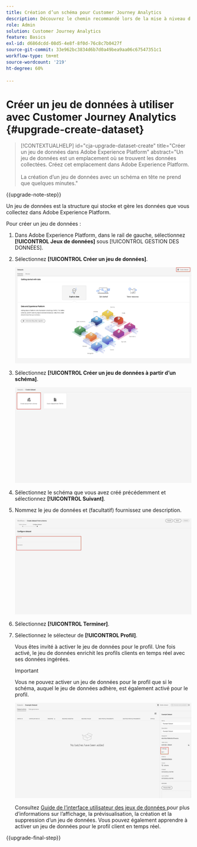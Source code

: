 ```yaml
---
title: Création d’un schéma pour Customer Journey Analytics
description: Découvrez le chemin recommandé lors de la mise à niveau d’Adobe Analytics vers Customer Journey Analytics
role: Admin
solution: Customer Journey Analytics
feature: Basics
exl-id: d686dcdd-08d5-4e8f-8f0d-76c8c7b0427f
source-git-commit: 33e962bc3834d6b7d0a49bea9aa06c67547351c1
workflow-type: tm+mt
source-wordcount: '219'
ht-degree: 60%

---
```


# Créer un jeu de données à utiliser avec Customer Journey Analytics {#upgrade-create-dataset}

<!-- markdownlint-disable MD034 -->

>[!CONTEXTUALHELP]
>id="cja-upgrade-dataset-create"
>title="Créer un jeu de données dans Adobe Experience Platform"
>abstract="Un jeu de données est un emplacement où se trouvent les données collectées. Créez cet emplacement dans Adobe Experience Platform.<br><br>La création d’un jeu de données avec un schéma en tête ne prend que quelques minutes."

<!-- markdownlint-enable MD034 -->

{{upgrade-note-step}}

<!-- Should we single source this instead of duplicate it? The following steps were copied from: /help/data-ingestion/aepwebsdk.md-->

Un jeu de données est la structure qui stocke et gère les données que vous collectez dans Adobe Experience Platform.

Pour créer un jeu de données :

1. Dans Adobe Experience Platform, dans le rail de gauche, sélectionnez **[!UICONTROL Jeux de données]** sous [!UICONTROL GESTION DES DONNÉES].

1. Sélectionnez **[!UICONTROL Créer un jeu de données]**.

   ![Créer un jeu de données](assets/create-dataset.png)

1. Sélectionnez **[!UICONTROL Créer un jeu de données à partir d’un schéma]**.

   ![Créer un jeu de données à partir d’un schéma](assets/create-dataset-from-schema.png)

1. Sélectionnez le schéma que vous avez créé précédemment et sélectionnez **[!UICONTROL Suivant]**.

1. Nommez le jeu de données et (facultatif) fournissez une description.

   ![Nom du jeu de données](assets/name-your-datatest.png)

1. Sélectionnez **[!UICONTROL Terminer]**.

1. Sélectionnez le sélecteur de **[!UICONTROL Profil]**.

   Vous êtes invité à activer le jeu de données pour le profil. Une fois activé, le jeu de données enrichit les profils clients en temps réel avec ses données ingérées.

   >[!IMPORTANT]
   >
   >    Vous ne pouvez activer un jeu de données pour le profil que si le schéma, auquel le jeu de données adhère, est également activé pour le profil.

   ![Activer un schéma pour le profil](assets/aepwebsdk-dataset-profile.png)

   Consultez [ Guide de l’interface utilisateur des jeux de données ](https://experienceleague.adobe.com/docs/experience-platform/catalog/datasets/user-guide.html?lang=fr) pour plus d’informations sur l’affichage, la prévisualisation, la création et la suppression d’un jeu de données. Vous pouvez également apprendre à activer un jeu de données pour le profil client en temps réel.

{{upgrade-final-step}}
